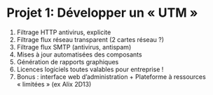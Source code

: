 <h1>Projet 1: Développer un « UTM »</h1>

1. Filtrage HTTP antivirus, explicite
1. Filtrage flux réseau transparent (2 cartes réseau ?)
1. Filtrage flux SMTP (antivirus, antispam)
1. Mises à jour automatisées des composants
1. Génération de rapports graphiques
1. Licences logiciels toutes valables pour entreprise !
1. Bonus : interface web d’administration + Plateforme à ressources « limitées » (ex Alix 2D13)